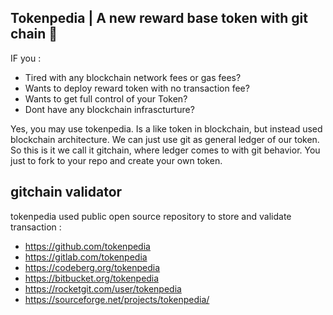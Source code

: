 ## Tokenpedia | A new reward base token with git chain 👋
IF you :
* Tired with any blockchain network fees or gas fees?
* Wants to deploy reward token with no transaction fee?
* Wants to get full control of your Token?
* Dont have any blockchain infrascturture?
 
Yes, you may use tokenpedia. Is a like token in blockchain, but instead used blockchain architecture. We can just use git as general ledger of our token. So this is it we call it gitchain, where ledger comes to with git behavior. You just to fork to your repo and create your own token.

## gitchain validator
tokenpedia used public open source repository to store and validate transaction :
* https://github.com/tokenpedia
* https://gitlab.com/tokenpedia
* https://codeberg.org/tokenpedia
* https://bitbucket.org/tokenpedia
* https://rocketgit.com/user/tokenpedia
* https://sourceforge.net/projects/tokenpedia/
